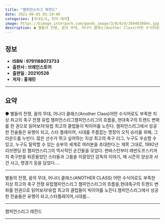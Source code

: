 ```yaml
---
title: "챔피언스리그 레전드"
date: 2021-06-05 05:19:40
categories: [국내도서, 취미-레저]
image: https://bimage.interpark.com/goods_image/3/0/0/4/350403004s.jpg
description: ● 별들의 전쟁, 꿈의 무대, 어나더 클래스(Another Class)어떤 수식어로도 부족한 지상 최고의 축구 전쟁 유럽 챔피언스리그챔피언스리그의 흐름을, 현대축구의 트렌드 변화를 한 권으로 읽어보자!유럽 최고의 클럽들이 빅이어를 노린다. 챔피언스리그에서 성공한 전술들은 유행이 되고,
---
```


## **정보**

- **ISBN : 9791188073733**
- **출판사 : 브레인스토어**
- **출판일 : 20210528**
- **저자 : 홍재민**

------



## **요약**

●  별들의 전쟁, 꿈의 무대, 어나더 클래스(Another Class)어떤 수식어로도 부족한 지상 최고의 축구 전쟁 유럽 챔피언스리그챔피언스리그의 흐름을, 현대축구의 트렌드 변화를 한 권으로 읽어보자!유럽 최고의 클럽들이 빅이어를 노린다. 챔피언스리그에서 성공한 전술들은 유행이 되고, 스타 플레이어, 시대를 주름잡는 명장이 오직 승리를 위해, 그라운드를 누빈다. 많은 선수가 뛰고 싶어하는 지상 최고의 축구 리그, 누구도 우승할 수 있고, 누구도 탈락할 수 있는 승부의 세계로 여러분을 초대한다.는 제목 그대로, 1992년 리브랜딩 된 챔피언스리그의 역사적인 순간들을 모았다. 판바스턴부터 레반도프스키까지 축구판을 뒤흔들었던 스타들과 그들을 이끌었던 감독의 이야기, 매 시즌의 양상과 사건 사고, 명경기 등을 담았다....

------

별들의 전쟁, 꿈의 무대, 어나더 클래스(ANOTHER CLASS)
어떤 수식어로도 부족한 지상 최고의 축구 전쟁 유럽챔피언스리그
챔피언스리그의 흐름을,현대축구의 트렌드 변화를 한권으로 읽어보자!유럽 최고의 클럽들이 빅이어를 노린다.챔피언스리그에서 성공한 전술들은 유행이 되고,스타플레이어,시대를... 

------


챔피언스리그 레전드 

------


